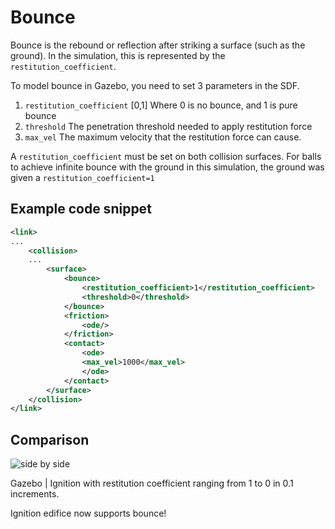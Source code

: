 # Bounce

Bounce is the rebound or reflection after striking a surface (such as the ground).  In the simulation, this is represented by the `restitution_coefficient`.

To model bounce in Gazebo, you need to set 3 parameters in the SDF.

1. `restitution_coefficient` [0,1] Where 0 is no bounce, and 1 is pure bounce
2. `threshold` The penetration threshold needed to apply restitution force
3. `max_vel` The maximum velocity that the restitution force can cause.

A `restitution_coefficient` must be set on both collision surfaces.  For balls to achieve infinite bounce with the ground in this simulation, the ground was given a `restitution_coefficient=1`


## Example code snippet

```xml
<link>
...
    <collision>
    ...
        <surface>
            <bounce>
                <restitution_coefficient>1</restitution_coefficient>
                <threshold>0</threshold>
            </bounce>
            <friction>
                <ode/>
            </friction>
            <contact>
                <ode>
                <max_vel>1000</max_vel>
                </ode>
            </contact>
        </surface>
    </collision>
</link>
```

## Comparison

![side by side](docs/bounce_sxs.gif)

Gazebo | Ignition with restitution coefficient ranging from 1 to 0 in 0.1 increments.


Ignition edifice now supports bounce!